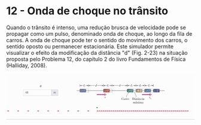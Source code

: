 # 12 - Onda de choque no trânsito
Quando o trânsito é intenso, uma redução brusca de velocidade pode se propagar como um pulso, denominado onda de choque, ao longo da fila de carros. A onda de choque pode ter o sentido do movimento dos carros, o sentido oposto ou permanecer estacionária. Este simulador permite visualizar o efeito da modificação da distância "d" (Fig. 2-23)  na situação proposta pelo Problema 12, do capítulo 2 do livro Fundamentos de Física (Halliday, 2008).

<img src="https://github.com/viniciush4/simulacao-ex12/blob/master/exemplo.gif?raw=true" width="700">
